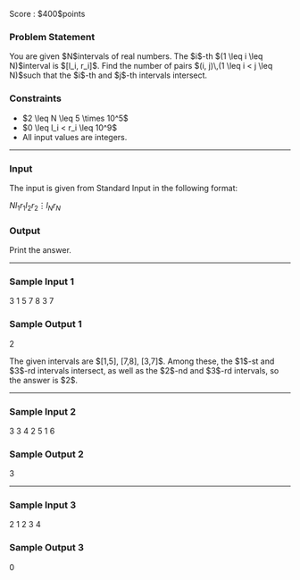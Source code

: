 
<div>

<span>

<span>

<p>
Score : $400$points
</p>

<div>

<section>

### **Problem Statement**

<p>
You are given $N$intervals of real numbers. The $i$-th $(1 \leq i \leq N)$interval is $[l_i, r_i]$. Find the number of pairs $(i, j)\,(1 \leq i < j \leq N)$such that the $i$-th and $j$-th intervals intersect.
</p>

</section>

</div>

<div>

<section>

### **Constraints**

<ul>

<li>
$2 \leq N \leq 5 \times 10^5$
</li>

<li>
$0 \leq l_i < r_i \leq 10^9$
</li>

<li>
All input values are integers.
</li>

</ul>

</section>

</div>

---

<div>

<div>

<section>

### **Input**

<p>
The input is given from Standard Input in the following format:
</p>

<div>

$N$$l_1$$r_1$$l_2$$r_2$$\vdots$$l_N$$r_N$
</div>

</section>

</div>

<div>

<section>

### **Output**

<p>
Print the answer.
</p>

</section>

</div>

</div>

---

<div>

<section>

### **Sample Input 1**

<div>

3
1 5
7 8
3 7

</div>

</section>

</div>

<div>

<section>

### **Sample Output 1**

<div>

2

</div>

<p>
The given intervals are $[1,5], [7,8], [3,7]$. Among these, the $1$-st and $3$-rd intervals intersect, as well as the $2$-nd and $3$-rd intervals, so the answer is $2$.
</p>

</section>

</div>

---

<div>

<section>

### **Sample Input 2**

<div>

3
3 4
2 5
1 6

</div>

</section>

</div>

<div>

<section>

### **Sample Output 2**

<div>

3

</div>

</section>

</div>

---

<div>

<section>

### **Sample Input 3**

<div>

2
1 2
3 4

</div>

</section>

</div>

<div>

<section>

### **Sample Output 3**

<div>

0

</div>

</section>

</div>

</span>

</span>

</div>
